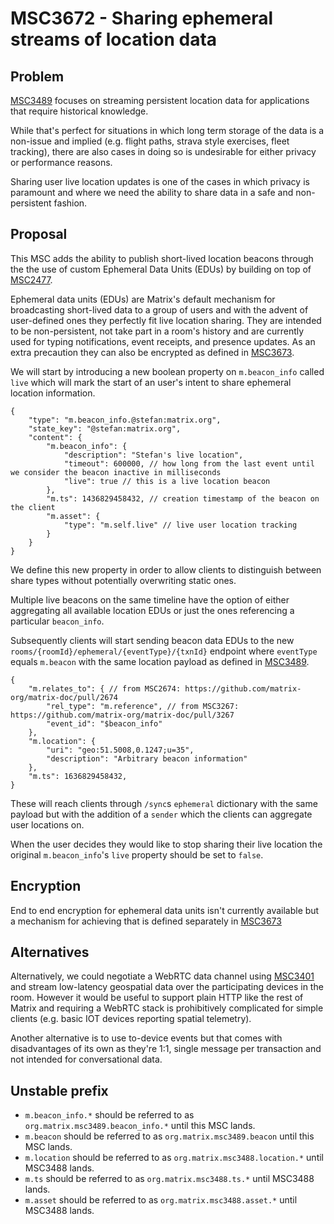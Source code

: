 # MSC3672 - Sharing ephemeral streams of location data

## Problem

[MSC3489](https://github.com/matrix-org/matrix-doc/pull/3489) 
focuses on streaming persistent location data for applications that require
historical knowledge. 

While that's perfect for situations in which long term storage of the data is a 
non-issue and implied (e.g. flight paths, strava style exercises, fleet 
tracking), there are also cases in doing so is undesirable for either privacy 
or performance reasons.

Sharing user live location updates is one of the cases in which privacy is 
paramount and where we need the ability to share data in a safe and 
non-persistent fashion.

## Proposal

This MSC adds the ability to publish short-lived location beacons through the 
the use of custom Ephemeral Data Units (EDUs) by building on top of [MSC2477](https://github.com/matrix-org/matrix-doc/pull/2477).

Ephemeral data units (EDUs) are Matrix's default mechanism for broadcasting 
short-lived data to a group of users and with the advent of user-defined ones 
they perfectly fit live location sharing. 
They are intended to be non-persistent, not take part in a room's history and 
are currently used for typing notifications, event receipts, and presence 
updates. As an extra precaution they can also be encrypted as defined in [MSC3673](https://github.com/matrix-org/matrix-doc/pull/3673).

We will start by introducing a new boolean property on `m.beacon_info` called 
`live` which will mark the start of an user's intent to share ephemeral location 
information.

```json5
{
    "type": "m.beacon_info.@stefan:matrix.org",
    "state_key": "@stefan:matrix.org",
    "content": {
        "m.beacon_info": {
            "description": "Stefan's live location",
            "timeout": 600000, // how long from the last event until we consider the beacon inactive in milliseconds
            "live": true // this is a live location beacon
        },
        "m.ts": 1436829458432, // creation timestamp of the beacon on the client
        "m.asset": {
            "type": "m.self.live" // live user location tracking
        }
    }
}
```

We define this new property in order to allow clients to distinguish between 
share types without potentially overwriting static ones.

Multiple live beacons on the same timeline have the option of either aggregating
all available location EDUs or just the ones referencing a particular 
`beacon_info`.

Subsequently clients will start sending beacon data EDUs to the new 
`rooms/{roomId}/ephemeral/{eventType}/{txnId}` endpoint where `eventType` equals 
`m.beacon` with the same location payload as defined in [MSC3489](https://github.com/matrix-org/matrix-doc/pull/3489).


```json5
{
    "m.relates_to": { // from MSC2674: https://github.com/matrix-org/matrix-doc/pull/2674
        "rel_type": "m.reference", // from MSC3267: https://github.com/matrix-org/matrix-doc/pull/3267
        "event_id": "$beacon_info"
    },
    "m.location": {
        "uri": "geo:51.5008,0.1247;u=35",
        "description": "Arbitrary beacon information"
    },
    "m.ts": 1636829458432,
}
```

These will reach clients through `/sync`s `ephemeral` dictionary with the same 
payload but with the addition of a `sender` which the clients can aggregate user 
locations on.

When the user decides they would like to stop sharing their live location the 
original `m.beacon_info`'s `live` property should be set to `false`.

## Encryption

End to end encryption for ephemeral data units isn't currently available but a 
mechanism for achieving that is defined separately in [MSC3673](https://github.com/matrix-org/matrix-doc/pull/3673)

## Alternatives

Alternatively, we could negotiate a WebRTC data channel using [MSC3401](https://github.com/matrix-org/matrix-doc/pull/3401) 
and stream low-latency geospatial data over the participating devices in the 
room. However it would be useful to support plain HTTP like the rest of Matrix 
and requiring a WebRTC stack is prohibitively complicated for simple clients 
(e.g. basic IOT devices reporting spatial telemetry).

Another alternative is to use to-device events but that comes with disadvantages
of its own as they're 1:1, single message per transaction and not intended for 
conversational data.

## Unstable prefix

 * `m.beacon_info.*` should be referred to as `org.matrix.msc3489.beacon_info.*` until this MSC lands.
 * `m.beacon` should be referred to as `org.matrix.msc3489.beacon` until this MSC lands.
 * `m.location` should be referred to as `org.matrix.msc3488.location.*` until MSC3488 lands.
 * `m.ts` should be referred to as `org.matrix.msc3488.ts.*` until MSC3488 lands.
 * `m.asset` should be referred to as `org.matrix.msc3488.asset.*` until MSC3488 lands.